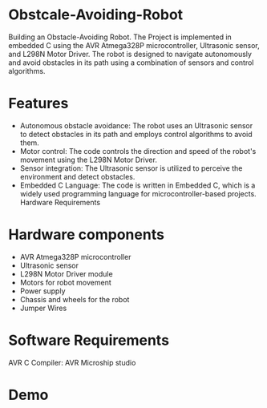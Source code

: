 # Obstcale-Avoiding-Robot
Building an Obstacle-Avoiding Robot.
The Project is implemented in embedded C using the AVR Atmega328P microcontroller, Ultrasonic sensor, and L298N Motor Driver. The robot is designed to navigate autonomously and avoid obstacles in its path using a combination of sensors and control algorithms.



# Features

* Autonomous obstacle avoidance: The robot uses an Ultrasonic sensor to detect obstacles in its path and employs control algorithms to avoid them.
* Motor control: The code controls the direction and speed of the robot's movement using the L298N Motor Driver.
* Sensor integration: The Ultrasonic sensor is utilized to perceive the environment and detect obstacles.
* Embedded C Language: The code is written in Embedded C, which is a widely used programming language for microcontroller-based projects.
 Hardware Requirements

# Hardware components

* AVR Atmega328P microcontroller
* Ultrasonic sensor
* L298N Motor Driver module
* Motors for robot movement
* Power supply
* Chassis and wheels for the robot
* Jumper Wires

# Software Requirements

AVR C Compiler: AVR Microship studio 

# Demo
